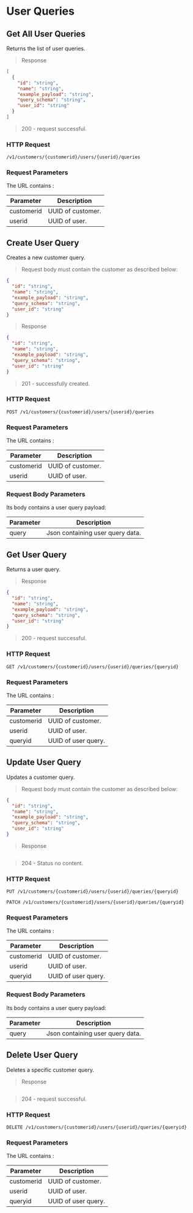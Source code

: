 # User Queries

## Get All User Queries

Returns the list of user queries.

> Response

```json
[
  {
    "id": "string",
    "name": "string",
    "example_payload": "string",
    "query_schema": "string",
    "user_id": "string"
  }
]
```

> 200 - request successful.

### HTTP Request

`/v1/customers/{customerid}/users/{userid}/queries`

### Request Parameters

The URL contains :

| Parameter  | Description       |
| ---------- | ----------------- |
| customerid | UUID of customer. |
| userid     | UUID of user.     |

## Create User Query

Creates a new customer query.

> Request body must contain the customer as described below:

```json
{
  "id": "string",
  "name": "string",
  "example_payload": "string",
  "query_schema": "string",
  "user_id": "string"
}
```

> Response

```json
{
  "id": "string",
  "name": "string",
  "example_payload": "string",
  "query_schema": "string",
  "user_id": "string"
}
```

> 201 - successfully created.

### HTTP Request

`POST /v1/customers/{customerid}/users/{userid}/queries`

### Request Parameters

The URL contains :

| Parameter  | Description       |
| ---------- | ----------------- |
| customerid | UUID of customer. |
| userid     | UUID of user.     |

### Request Body Parameters

Its body contains a user query payload:

| Parameter | Description                      |
| --------- | -------------------------------- |
| query     | Json containing user query data. |

## Get User Query

Returns a user query.

> Response

```json
{
  "id": "string",
  "name": "string",
  "example_payload": "string",
  "query_schema": "string",
  "user_id": "string"
}
```

> 200 - request successful.

### HTTP Request

`GET /v1/customers/{customerid}/users/{userid}/queries/{queryid}`

### Request Parameters

The URL contains :

| Parameter  | Description         |
| ---------- | ------------------- |
| customerid | UUID of customer.   |
| userid     | UUID of user.       |
| queryid    | UUID of user query. |

## Update User Query

Updates a customer query.

> Request body must contain the customer as described below:

```json
{
  "id": "string",
  "name": "string",
  "example_payload": "string",
  "query_schema": "string",
  "user_id": "string"
}
```

> Response

```json

```

> 204 - Status no content.

### HTTP Request

`PUT /v1/customers/{customerid}/users/{userid}/queries/{queryid}`

`PATCH /v1/customers/{customerid}/users/{userid}/queries/{queryid}`

### Request Parameters

The URL contains :

| Parameter  | Description         |
| ---------- | ------------------- |
| customerid | UUID of customer.   |
| userid     | UUID of user.       |
| queryid    | UUID of user query. |

### Request Body Parameters

Its body contains a user query payload:

| Parameter | Description                      |
| --------- | -------------------------------- |
| query     | Json containing user query data. |

## Delete User Query

Deletes a specific customer query.

> Response

```json

```

> 204 - request successful.

### HTTP Request

`DELETE /v1/customers/{customerid}/users/{userid}/queries/{queryid}`

### Request Parameters

The URL contains :

| Parameter  | Description         |
| ---------- | ------------------- |
| customerid | UUID of customer.   |
| userid     | UUID of user.       |
| queryid    | UUID of user query. |
